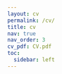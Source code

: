 ```yaml
---
layout: cv
permalink: /cv/
title: cv
nav: true
nav_order: 3
cv_pdf: CV.pdf
toc:
  sidebar: left
---
```

